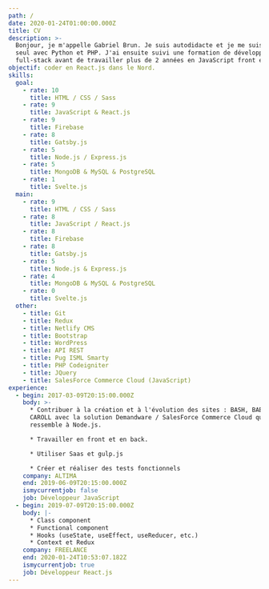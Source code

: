 ```yaml
---
path: /
date: 2020-01-24T01:00:00.000Z
title: CV
description: >-
  Bonjour, je m'appelle Gabriel Brun. Je suis autodidacte et je me suis initié
  seul avec Python et PHP. J'ai ensuite suivi une formation de développeur
  full-stack avant de travailler plus de 2 années en JavaScript front et back.
objectif: coder en React.js dans le Nord.
skills:
  goal:
    - rate: 10
      title: HTML / CSS / Sass
    - rate: 9
      title: JavaScript & React.js
    - rate: 9
      title: Firebase
    - rate: 8
      title: Gatsby.js
    - rate: 5
      title: Node.js / Express.js
    - rate: 5
      title: MongoDB & MySQL & PostgreSQL
    - rate: 1
      title: Svelte.js
  main:
    - rate: 9
      title: HTML / CSS / Sass
    - rate: 8
      title: JavaScript / React.js
    - rate: 8
      title: Firebase
    - rate: 8
      title: Gatsby.js
    - rate: 5
      title: Node.js & Express.js
    - rate: 4
      title: MongoDB & MySQL & PostgreSQL
    - rate: 0
      title: Svelte.js
  other:
    - title: Git
    - title: Redux
    - title: Netlify CMS
    - title: Bootstrap
    - title: WordPress
    - title: API REST
    - title: Pug ISML Smarty
    - title: PHP Codeigniter
    - title: JQuery
    - title: SalesForce Commerce Cloud (JavaScript)
experience:
  - begin: 2017-03-09T20:15:00.000Z
    body: >-
      * Contribuer à la création et à l'évolution des sites : BASH, BABYLISS et
      CAROLL avec la solution Demandware / SalesForce Commerce Cloud qui
      ressemble à Node.js.

      * Travailler en front et en back.

      * Utiliser Saas et gulp.js

      * Créer et réaliser des tests fonctionnels
    company: ALTIMA
    end: 2019-06-09T20:15:00.000Z
    ismycurrentjob: false
    job: Développeur JavaScript
  - begin: 2019-07-09T20:15:00.000Z
    body: |-
      * Class component
      * Functional component
      * Hooks (useState, useEffect, useReducer, etc.)
      * Context et Redux
    company: FREELANCE
    end: 2020-01-24T10:53:07.182Z
    ismycurrentjob: true
    job: Développeur React.js
---
```


